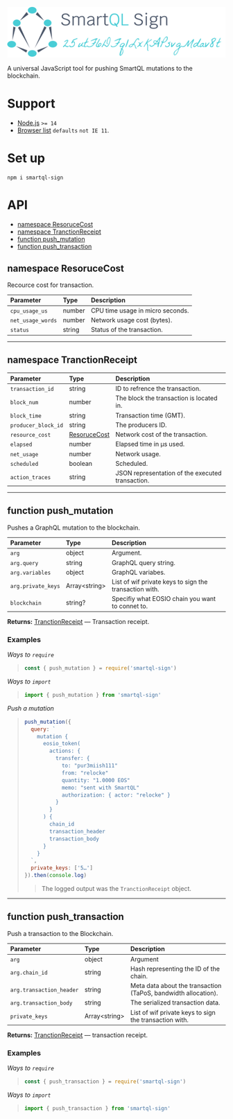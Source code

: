 ![img](https://raw.githubusercontent.com/relocke/smartql-sign/master/logo.svg)

A universal JavaScript tool for pushing SmartQL mutations to the blockchain.

# Support

- [Node.js](https://nodejs.org/en/) `>= 14`
- [Browser list](https://github.com/browserslist/browserslist) `defaults` `not IE 11`.

# Set up

```shell
npm i smartql-sign
```

# API

- [namespace ResoruceCost](#namespace-resorucecost)
- [namespace TranctionReceipt](#namespace-tranctionreceipt)
- [function push_mutation](#function-push_mutation)
- [function push_transaction](#function-push_transaction)

## namespace ResoruceCost

Recource cost for transaction.

| Parameter         | Type   | Description                      |
| :---------------- | :----- | :------------------------------- |
| `cpu_usage_us`    | number | CPU time usage in micro seconds. |
| `net_usage_words` | number | Network usage cost (bytes).      |
| `status`          | string | Status of the transaction.       |

---

## namespace TranctionReceipt

| Parameter | Type | Description |
| :-- | :-- | :-- |
| `transaction_id` | string | ID to refrence the transaction. |
| `block_num` | number | The block the transaction is located in. |
| `block_time` | string | Transaction time (GMT). |
| `producer_block_id` | string | The producers ID. |
| `resource_cost` | [ResoruceCost](#namespace-resorucecost) | Network cost of the transaction. |
| `elapsed` | number | Elapsed time in µs used. |
| `net_usage` | number | Network usage. |
| `scheduled` | boolean | Scheduled. |
| `action_traces` | string | JSON representation of the executed transaction. |

---

## function push_mutation

Pushes a GraphQL mutation to the blockchain.

| Parameter | Type | Description |
| :-- | :-- | :-- |
| `arg` | object | Argument. |
| `arg.query` | string | GraphQL query string. |
| `arg.variables` | object | GraphQL variabes. |
| `arg.private_keys` | Array\<string> | List of wif private keys to sign the transaction with. |
| `blockchain` | string? | Specifiy what EOSIO chain you want to connet to. |

**Returns:** [TranctionReceipt](#namespace-tranctionreceipt) — Transaction receipt.

### Examples

_Ways to `require`_

> ```js
> const { push_mutation } = require('smartql-sign')
> ```

_Ways to `import`_

> ```js
> import { push_mutation } from 'smartql-sign'
> ```

_Push a mutation_

> ```js
> push_mutation({
>   query: `
>     mutation {
>       eosio_token(
>         actions: {
>           transfer: {
>             to: "pur3miish111"
>             from: "relocke"
>             quantity: "1.0000 EOS"
>             memo: "sent with SmartQL"
>             authorization: { actor: "relocke" }
>           }
>         }
>       ) {
>         chain_id
>         transaction_header
>         transaction_body
>       }
>     }
>   `,
>   private_keys: ['5…']
> }).then(console.log)
> ```
>
> > The logged output was the `TranctionReceipt` object.

---

## function push_transaction

Push a transaction to the Blockchain.

| Parameter | Type | Description |
| :-- | :-- | :-- |
| `arg` | object | Argument |
| `arg.chain_id` | string | Hash representing the ID of the chain. |
| `arg.transaction_header` | string | Meta data about the transaction (TaPoS, bandwidth allocation). |
| `arg.transaction_body` | string | The serialized transaction data. |
| `private_keys` | Array\<string> | List of wif private keys to sign the transaction with. |

**Returns:** [TranctionReceipt](#namespace-tranctionreceipt) — transaction receipt.

### Examples

_Ways to `require`_

> ```js
> const { push_transaction } = require('smartql-sign')
> ```

_Ways to `import`_

> ```js
> import { push_transaction } from 'smartql-sign'
> ```
